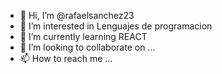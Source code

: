 - 👋 Hi, I’m @rafaelsanchez23
- 👀 I’m interested in Lenguajes de programacion
- 🌱 I’m currently learning REACT
- 💞️ I’m looking to collaborate on ...
- 📫 How to reach me ...

<!---
rafaelsanchez23/rafaelsanchez23 is a ✨ special ✨ repository because its `README.md` (this file) appears on your GitHub profile.
You can click the Preview link to take a look at your changes.
--->
